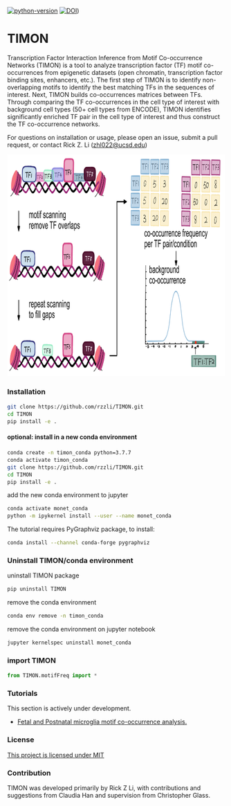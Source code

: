 [![python-version](https://img.shields.io/badge/python-3.7+-blue.svg)](https://www.python.org/downloads/release/python-360/)
[![DOI](https://zenodo.org/badge/DOI/10.1016/j.immuni.2023.07.016)](https://doi.org/10.1016/j.immuni.2023.07.016))


# TIMON
Transcription Factor Interaction Inference from Motif Co-occurrence Networks (TIMON) is a tool to analyze transcription factor (TF) motif co-occurrences from epigenetic datasets (open chromatin, transcription factor binding sites, enhancers, etc.). The first step of TIMON is to identify non-overlapping motifs to identify the best matching TFs in the sequences of interest.  Next, TIMON builds co-occurrences matrices between TFs. Through comparing the TF co-occurrences in the cell type of interest with background cell types (50+ cell types from ENCODE), TIMON identifies significantly enriched TF pair in the cell type of interest and thus construct the TF co-occurrence networks. 

For questions on installation or usage, please open an issue, submit a pull request, or contact Rick Z. Li (zhl022@ucsd.edu)
<p align="center">
<img src="https://github.com/rzzli/TIMON/blob/main/image/TIMON.jpg" width="900" height="512">
</p>

### Installation
```bash
git clone https://github.com/rzzli/TIMON.git
cd TIMON
pip install -e .
```
#### optional: install in a new conda environment
```bash
conda create -n timon_conda python=3.7.7
conda activate timon_conda
git clone https://github.com/rzzli/TIMON.git
cd TIMON
pip install -e .
```
add the new conda environment to jupyter 
```bash
conda activate monet_conda
python -m ipykernel install --user --name monet_conda
```
The tutorial requires PyGraphviz package, to install:
```bash
conda install --channel conda-forge pygraphviz
```

### Uninstall TIMON/conda environment
uninstall TIMON package
```bash
pip uninstall TIMON
```
remove the conda environment
```bash
conda env remove -n timon_conda
```

remove the conda environment on jupyter notebook
```bash
jupyter kernelspec uninstall monet_conda
```

### import TIMON 
```python
from TIMON.motifFreq import *
```

### Tutorials

This section is actively under development.

- [Fetal and Postnatal microglia motif co-occurrence analysis.](tutorials/microglia_cooccurrence.ipynb)

### License
[This project is licensed under MIT](https://github.com/rzzli/TIMON/blob/main/LICENSE)

### Contribution
TIMON was developed primarily by Rick Z Li, with contributions and suggestions from Claudia Han and supervision from Christopher Glass.
